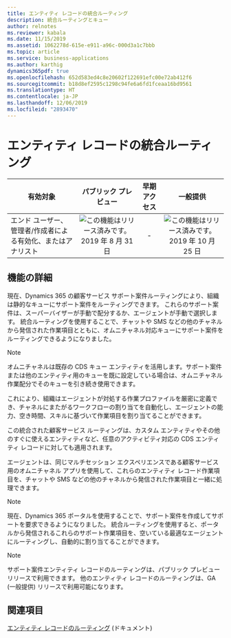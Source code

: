 ```yaml
---
title: エンティティ レコードの統合ルーティング
description: 統合ルーティングとキュー
author: relnotes
ms.reviewer: kabala
ms.date: 11/15/2019
ms.assetid: 1062278d-615e-e911-a96c-000d3a1c7bbb
ms.topic: article
ms.service: business-applications
ms.author: karthig
dynamics365pdf: true
ms.openlocfilehash: 652d583ed4c8e20602f122691efc00e72ab412f6
ms.sourcegitcommit: b18d8ef2595c1298c94fe6a6fd1fceaa16bd9561
ms.translationtype: HT
ms.contentlocale: ja-JP
ms.lasthandoff: 12/06/2019
ms.locfileid: "2893470"
---
```

# <a name="unified-routing-for-entity-records"></a>エンティティ レコードの統合ルーティング


| 有効対象    |  パブリック プレビュー | 早期アクセス | 一般提供 | 
| ---------- | :----------: |:----------: |:----------: |
|エンド ユーザー、管理者/作成者による有効化、またはアナリスト|![この機能はリリース済みです。](/dynamics365-release-plan/media/green-checkmark.png "この機能はリリース済みです。") 2019 年 8 月 31 日|-| ![この機能はリリース済みです。](/dynamics365-release-plan/media/green-checkmark.png "この機能はリリース済みです。") 2019 年 10 月 25 日|






## <a name="feature-details"></a>機能の詳細
<!--feature detail start -->
現在、Dynamics 365 の顧客サービス サポート案件ルーティングにより、組織は静的なキューにサポート案件をルーティングできます。 これらのサポート案件は、スーパーバイザーが手動で配分するか、エージェントが手動で選択します。 統合ルーティングを使用することで、チャットや SMS などの他のチャネルから発信された作業項目とともに、オムニチャネル対応キューにサポート案件をルーティングできるようになりました。 
 
> [!NOTE]
> オムニチャネルは既存の CDS キュー エンティティを活用します。サポート案件または他のエンティティ用のキューを既に設定している場合は、オムニチャネル作業配分でそのキューを引き続き使用できます。
 
これにより、組織はエージェントが対処する作業プロファイルを厳密に定義でき、チャネルにまたがるワークフローの割り当てを自動化し、エージェントの能力、空き時間、スキルに基づいて作業項目を割り当てることができます。
 
この統合された顧客サービス ルーティングは、カスタム エンティティやその他のすぐに使えるエンティティなど、任意のアクティビティ対応の CDS エンティティ レコードに対しても適用されます。
 
エージェントは、同じマルチセッション エクスペリエンスである顧客サービス用のオムニチャネル アプリを使用して、これらのエンティティ レコード作業項目を、チャットや SMS などの他のチャネルから発信された作業項目と一緒に処理できます。
 
> [!NOTE]
> 現在、Dynamics 365 ポータルを使用することで、サポート案件を作成してサポートを要求できるようになりました。 統合ルーティングを使用すると、ポータルから発信されるこれらのサポート作業項目を、空いている最適なエージェントにルーティングし、自動的に割り当てることができます。

> [!NOTE]
> サポート案件エンティティ レコードのルーティングは、パブリック プレビュー リリースで利用できます。 他のエンティティ レコードのルーティングは、GA (一般提供) リリースで利用可能になります。
<!--feature detail end -->










## <a name="see-also"></a>関連項目

[エンティティ レコードのルーティング](https://docs.microsoft.com/dynamics365/customer-engagement/omnichannel/administrator/entity-channel) (ドキュメント)

